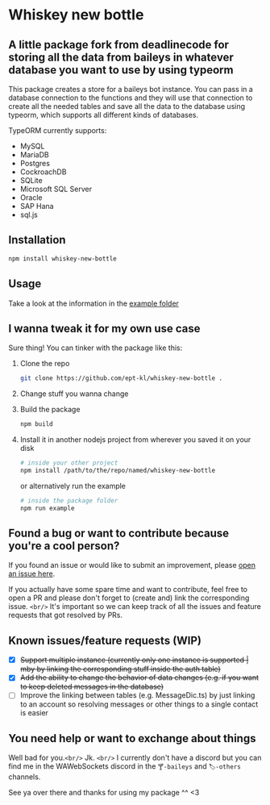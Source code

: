 # Whiskey new bottle

## A little package fork from deadlinecode for storing all the data from baileys in whatever database you want to use by using typeorm

This package creates a store for a baileys bot instance. You can pass in a database connection to the functions and they will use that connection to create all the needed tables and save all the data to the database using typeorm, which supports all different kinds of databases.

TypeORM currently supports:

- MySQL
- MariaDB
- Postgres
- CockroachDB
- SQLite
- Microsoft SQL Server
- Oracle
- SAP Hana
- sql.js

## Installation

```bash
npm install whiskey-new-bottle
```

## Usage

Take a look at the information in the [example folder](https://github.com/ept-kl/whiskey-new-bottle/blob/master/src/example/)

## I wanna tweak it for my own use case

Sure thing! You can tinker with the package like this:

1. Clone the repo

   ```bash
   git clone https://github.com/ept-kl/whiskey-new-bottle .
   ```
2. Change stuff you wanna change
3. Build the package

   ```bash
   npm build
   ```
4. Install it in another nodejs project from wherever you saved it on your disk

   ```bash
   # inside your other project
   npm install /path/to/the/repo/named/whiskey-new-bottle
   ```

   or alternatively run the example

   ```bash
   # inside the package folder
   npm run example
   ```

## Found a bug or want to contribute because you're a cool person?

If you found an issue or would like to submit an improvement, please [open an issue here](https://github.com/ept-kl/whiskey-new-bottle/issues/new/choose).

If you actually have some spare time and want to contribute, feel free to open a PR and please don't forget to (create and) link the corresponding issue. `<br/>`
It's important so we can keep track of all the issues and feature requests that got resolved by PRs.

## Known issues/feature requests (WIP)

- [X] ~~Support multiple instance (currently only one instance is supported | mby by linking the corresponding stuff inside the auth table)~~
- [X] ~~Add the ability to change the behavior of data changes (e.g. if you want to keep deleted messages in the database)~~
- [ ] Improve the linking between tables (e.g. MessageDic.ts) by just linking to an account so resolving messages or other things to a single contact is easier

## You need help or want to exchange about things

Well bad for you.`<br/>`
Jk. `<br/>`
I currently don't have a discord but you can find me in the WAWebSockets discord in the `🍸-baileys` and `🏷️-others` channels.

See ya over there and thanks for using my package ^^ <3
